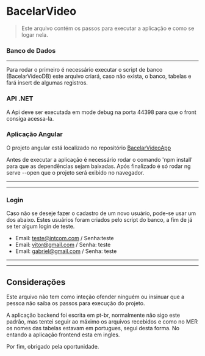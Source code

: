 # BacelarVideo

> Este arquivo contém os passos para executar a aplicação e como se logar nela.

### Banco de Dados

---

Para rodar o primeiro é necessário executar o script de banco (BacelarVideoDB) este arquivo criará, caso não exista, o banco, tabelas e fará insert de algumas registros.

### API .NET

A Api deve ser executada em mode debug na porta 44398 para que o front consiga acessa-la.

### Aplicação Angular

O projeto angular está localizado no repositório [BacelarVideoApp](https://github.com/BacelarVitor/BacelarVideoApp)

Antes de executar a aplicação é necessário rodar o comando 'npm install' para que as dependências sejam baixadas. Após finalizado é só rodar ng serve --open que o projeto será exibido no navegador.

---

---

### Login

Caso não se deseje fazer o cadastro de um novo usuário, pode-se usar um dos abaixo. Estes usuários foram criados pelo script do banco, a fim de já se ter algum login de teste.

- Email: teste@intcom.com / Senha:teste
- Email: vitor@gmail.com / Senha: teste
- Email: gabriel@gmail.com / Senha: teste

---

---

## Considerações

Este arquivo não tem como inteção ofender ninguém ou insinuar que a pessoa não saiba os passos para execução do projeto.

A aplicação backend foi escrita em pt-br, normalmente não sigo este padrão, mas tentei seguir ao máximo os arquivos recebidos e como no MER os nomes das tabelas estavam em portugues, segui desta forma. No entando a aplicação frontend esta em ingles.

Por fim, obrigado pela oportunidade.

